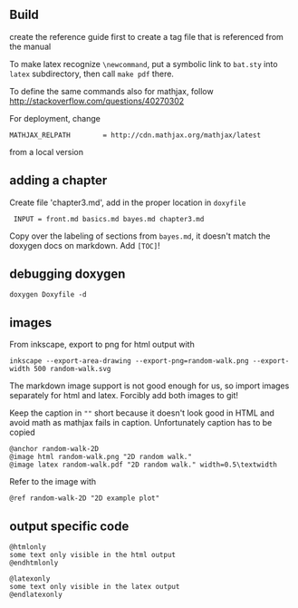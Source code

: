 Build
-----
create the reference guide first to create a tag file that is referenced from the manual

To make latex recognize `\newcommand`, put a symbolic link to `bat.sty` into `latex` subdirectory, then call `make pdf` there.

To define the same commands also for mathjax, follow http://stackoverflow.com/questions/40270302

For deployment, change

    MATHJAX_RELPATH        = http://cdn.mathjax.org/mathjax/latest

from a local version

adding a chapter
----------------

Create file 'chapter3.md', add in the proper location in `doxyfile`

     INPUT = front.md basics.md bayes.md chapter3.md

Copy over the labeling of sections from `bayes.md`, it doesn't match the doxygen docs on markdown. Add `[TOC]`!

debugging doxygen
-----------------

    doxygen Doxyfile -d

images
------

From inkscape, export to png for html output with

    inkscape --export-area-drawing --export-png=random-walk.png --export-width 500 random-walk.svg

The markdown image support is not good enough for us, so import images separately for html and latex. Forcibly add both images to git!

Keep the caption in `""` short because it doesn't look good in HTML and avoid math as mathjax fails in caption. Unfortunately caption has to be copied

    @anchor random-walk-2D
    @image html random-walk.png "2D random walk."
    @image latex random-walk.pdf "2D random walk." width=0.5\textwidth

Refer to the image with

    @ref random-walk-2D "2D example plot"

output specific code
----------

    @htmlonly
    some text only visible in the html output
    @endhtmlonly

    @latexonly
    some text only visible in the latex output
    @endlatexonly
